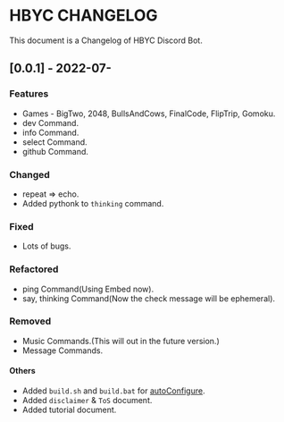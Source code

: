 # HBYC CHANGELOG
This document is a Changelog of HBYC Discord Bot.

## [0.0.1] - 2022-07-

### Features
* Games - BigTwo, 2048, BullsAndCows, FinalCode, FlipTrip, Gomoku.
* dev Command.
* info Command.
* select Command.
* github Command.

### Changed
* repeat => echo.
* Added pythonk to `thinking` command.

### Fixed
* Lots of bugs.

### Refactored
* ping Command(Using Embed now).
* say, thinking Command(Now the check message will be ephemeral).

### Removed
* Music Commands.(This will out in the future version.)
* Message Commands.

#### Others
* Added `build.sh` and `build.bat` for [autoConfigure](./docs/autoConfig.md).
* Added `disclaimer` & `ToS` document.
* Added tutorial document.
